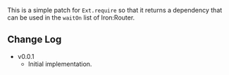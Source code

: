 This is a simple patch for `Ext.require` so that it returns a dependency that can be used in the `waitOn` list of Iron:Router.

Change Log
------------------------------------------------------------------------------
* v0.0.1
    * Initial implementation.

